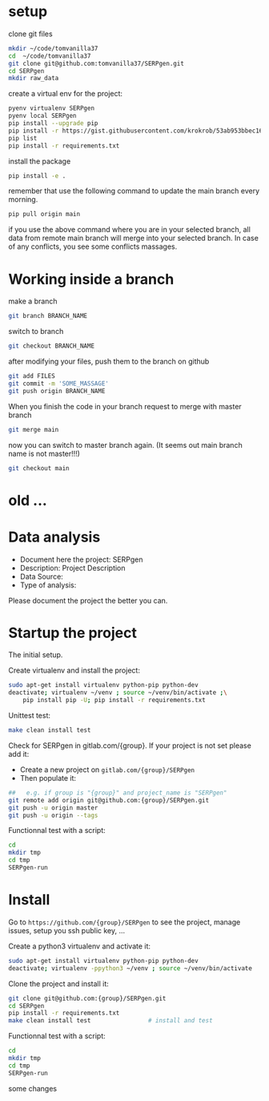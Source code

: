 # setup
clone git files
```bash
mkdir ~/code/tomvanilla37
cd  ~/code/tomvanilla37
git clone git@github.com:tomvanilla37/SERPgen.git
cd SERPgen
mkdir raw_data
```

create a virtual env for the project:
```bash
pyenv virtualenv SERPgen
pyenv local SERPgen
pip install --upgrade pip
pip install -r https://gist.githubusercontent.com/krokrob/53ab953bbec16c96b9938fcaebf2b199/raw/9035bbf12922840905ef1fbbabc459dc565b79a3/minimal_requirements.txt
pip list
pip install -r requirements.txt
```

install the package
```bash
pip install -e .
```

remember that use the following command to update the main branch every morning.
```bash
pip pull origin main
```
if you use the above command where you are in your selected branch, all data from remote main branch will merge into your selected branch. 
In case of any conflicts, you see some conflicts massages.


# Working inside a branch
make a branch
```bash
git branch BRANCH_NAME
```

switch to branch
```bash
git checkout BRANCH_NAME
```

after modifying your files, push them to the branch on github
```bash
git add FILES
git commit -m 'SOME_MASSAGE'
git push origin BRANCH_NAME
```

When you finish the code in your branch request to merge with master branch
```bash
git merge main
```

now you can switch to master branch again. (It seems out main branch name is not master!!!)
```bash
git checkout main
```

# old ...
# Data analysis
- Document here the project: SERPgen
- Description: Project Description
- Data Source:
- Type of analysis:

Please document the project the better you can.

# Startup the project

The initial setup.

Create virtualenv and install the project:
```bash
sudo apt-get install virtualenv python-pip python-dev
deactivate; virtualenv ~/venv ; source ~/venv/bin/activate ;\
    pip install pip -U; pip install -r requirements.txt
```

Unittest test:
```bash
make clean install test
```

Check for SERPgen in gitlab.com/{group}.
If your project is not set please add it:

- Create a new project on `gitlab.com/{group}/SERPgen`
- Then populate it:

```bash
##   e.g. if group is "{group}" and project_name is "SERPgen"
git remote add origin git@github.com:{group}/SERPgen.git
git push -u origin master
git push -u origin --tags
```

Functionnal test with a script:

```bash
cd
mkdir tmp
cd tmp
SERPgen-run
```

# Install

Go to `https://github.com/{group}/SERPgen` to see the project, manage issues,
setup you ssh public key, ...

Create a python3 virtualenv and activate it:

```bash
sudo apt-get install virtualenv python-pip python-dev
deactivate; virtualenv -ppython3 ~/venv ; source ~/venv/bin/activate
```

Clone the project and install it:

```bash
git clone git@github.com:{group}/SERPgen.git
cd SERPgen
pip install -r requirements.txt
make clean install test                # install and test
```
Functionnal test with a script:

```bash
cd
mkdir tmp
cd tmp
SERPgen-run
```

some changes
